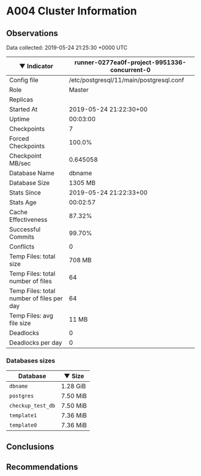# A004 Cluster Information #

## Observations ##
Data collected: 2019-05-24 21:25:30 +0000 UTC  

|&#9660;&nbsp;Indicator | runner-0277ea0f-project-9951336-concurrent-0 |
|--------|-------|
|Config file |/etc/postgresql/11/main/postgresql.conf|
|Role |Master|
|Replicas ||
|Started At |2019-05-24&nbsp;21:22:30+00|
|Uptime |00:03:00|
|Checkpoints |7|
|Forced Checkpoints |100.0%|
|Checkpoint MB/sec |0.645058|
|Database Name |dbname|
|Database Size |1305&nbsp;MB|
|Stats Since |2019-05-24&nbsp;21:22:33+00|
|Stats Age |00:02:57|
|Cache Effectiveness |87.32%|
|Successful Commits |99.70%|
|Conflicts |0|
|Temp Files: total size |708&nbsp;MB|
|Temp Files: total number of files |64|
|Temp Files: total number of files per day |64|
|Temp Files: avg file size |11&nbsp;MB|
|Deadlocks |0|
|Deadlocks per day |0|


### Databases sizes ###

| Database | &#9660;&nbsp;Size |
|----------|--------|
| `dbname` | 1.28&nbsp;GiB |
| `postgres` | 7.50&nbsp;MiB |
| `checkup_test_db` | 7.50&nbsp;MiB |
| `template1` | 7.36&nbsp;MiB |
| `template0` | 7.36&nbsp;MiB |


## Conclusions ##


## Recommendations ##

